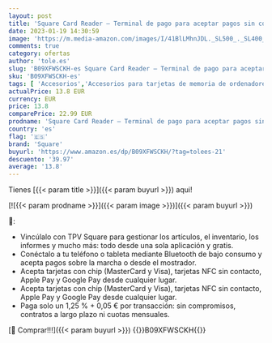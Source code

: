 ```yaml
---
layout: post
title: 'Square Card Reader – Terminal de pago para aceptar pagos sin contacto  con chip y PIN  tarjetas de débito  tarjetas de crédito  Apple Pay y Google Pay - Versión Española'
date: 2023-01-19 14:30:59
image: 'https://m.media-amazon.com/images/I/41BlLMhnJDL._SL500_._SL400_.jpg'
comments: true
category: ofertas
author: 'tole.es'
slug: 'B09XFWSCKH-es Square Card Reader – Terminal de pago para aceptar pagos...'
sku: 'B09XFWSCKH-es'
tags: [ 'Accesorios','Accesorios para tarjetas de memoria de ordenadores','Informática','Lectores de tarjetas de memoria externos','apple','square','🇪🇸', ]
actualPrice: 13.8 EUR
currency: EUR
price: 13.8
comparePrice: 22.99 EUR
prodname: 'Square Card Reader – Terminal de pago para aceptar pagos sin contacto  con chip y PIN  tarjetas de débito  tarjetas de crédito  Apple Pay y Google Pay - Versión Española'
country: 'es'
flag: '🇪🇸'
brand: 'Square'
buyurl: 'https://www.amazon.es/dp/B09XFWSCKH/?tag=tolees-21'
descuento: '39.97'
average: '13.8'
---
```


Tienes [{{< param title >}}]({{< param buyurl >}}) aqui!

[![{{< param prodname >}}]({{< param image >}})]({{< param buyurl >}})

🔎:

- Vincúlalo con TPV Square para gestionar los artículos, el inventario, los informes y mucho más: todo desde una sola aplicación y gratis.
- Conéctalo a tu teléfono o tableta mediante Bluetooth de bajo consumo y acepta pagos sobre la marcha o desde el mostrador.
- Acepta tarjetas con chip (MasterCard y Visa), tarjetas NFC sin contacto, Apple Pay y Google Pay desde cualquier lugar.
- Acepta tarjetas con chip (MasterCard y Visa), tarjetas NFC sin contacto, Apple Pay y Google Pay desde cualquier lugar.
- Paga solo un 1,25 % + 0,05 € por transacción: sin compromisos, contratos a largo plazo ni cuotas mensuales.

[🛒 Comprar!!!]({{< param buyurl >}})
{{<world>}}B09XFWSCKH{{</world>}}
